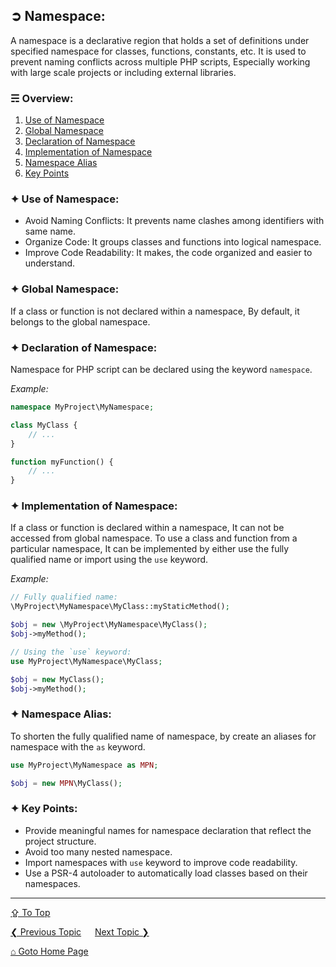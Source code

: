 ## &#10162; Namespace:
A namespace is a declarative region that holds a set of definitions under specified namespace for classes, functions, constants, etc. It is used to prevent naming conflicts across multiple PHP scripts, Especially working with large scale projects or including external libraries.

### &#9780; Overview:
1. [Use of Namespace](#-use-of-namespace)
2. [Global Namespace](#-global-namespace)
3. [Declaration of Namespace](#-declaration-of-namespace)
4. [Implementation of Namespace](#-implementation-of-namespace)
5. [Namespace Alias](#-namespace-alias)
6. [Key Points](#-key-points)

### &#10022; Use of Namespace:
- Avoid Naming Conflicts: It prevents name clashes among identifiers with same name.
- Organize Code: It groups classes and functions into logical namespace.
- Improve Code Readability: It makes, the code organized and easier to understand.

### &#10022; Global Namespace:
If a class or function is not declared within a namespace, By default, it belongs to the global namespace. 

### &#10022; Declaration of Namespace:
Namespace for PHP script can be declared using the keyword `namespace`.

*Example:*
```php
namespace MyProject\MyNamespace;

class MyClass {
    // ...
}

function myFunction() {
    // ...
}
```

### &#10022; Implementation of Namespace:
If a class or function is declared within a namespace, It can not be accessed from global namespace. To use a class and function from a particular namespace, It can be implemented by either use the fully qualified name or import using the `use` keyword.

*Example:*
```php
// Fully qualified name:
\MyProject\MyNamespace\MyClass::myStaticMethod();

$obj = new \MyProject\MyNamespace\MyClass();
$obj->myMethod();
```

```php
// Using the `use` keyword:
use MyProject\MyNamespace\MyClass;

$obj = new MyClass();
$obj->myMethod();
```

### &#10022; Namespace Alias:
To shorten the fully qualified name of namespace, by create an aliases for namespace with the `as` keyword.

```php
use MyProject\MyNamespace as MPN;

$obj = new MPN\MyClass();
```

### &#10022; Key Points:
- Provide meaningful names for namespace declaration that reflect the project structure.
- Avoid too many nested namespace.
- Import namespaces with `use` keyword to improve code readability.
- Use a PSR-4 autoloader to automatically load classes based on their namespaces.


---
[&#8682; To Top](#-namespace)

[&#10094; Previous Topic](./abstraction.md) &emsp; [Next Topic &#10095;](./database-abstraction-layers.md)

[&#8962; Goto Home Page](../README.md)